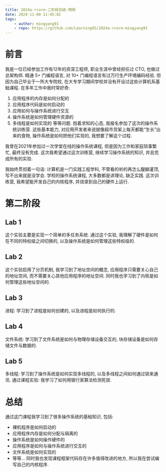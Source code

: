 ```yaml
---
title: 2024a-rcore-二阶段总结-明扬
date: 2024-11-08 11:45:02
tags:
    - author: mingyang91
    - repo: https://github.com/LearningOS/2024a-rcore-mingyang91
---
```

# 前言
我是一位已经参加工作有12年的资深工程师, 职业生涯中曾经担任过 CTO, 也做过总架构师. 精通 5+ 门编程语言, 对 10+ 门编程语言有过万行生产环境编码经验.
但因为自己毕业于一所大专院校, 在大专学习期间学校并没有开设过这些计算机系基础课程. 在多年工作中我时常好奇: 
1. 应用程序的内存是如何分配的
2. 应用程序代码是如何启动的
3. 应用如何与操作系统进行交互
4. 操作系统是如何管理硬件资源的
5. 多线程是如何实现的
等等问题.
抱着求知的心态, 我报名参加了这次的操作系统训练营. 
这些基本能力, 对应用开发者来说就像超市货架上每天都能“生长”出来的食物, 操作系统是如何把他们实现的, 我想要了解这个过程.

我曾在2021年参加过一次学堂在线的操作系统课程, 但是因为工作和家庭琐事繁忙, 最终没有完成. 这次我希望通过这次训练营, 继续学习操作系统的知识, 并且完成所有的实验.

我始终贯彻着一句话: 计算机是一门实践工程学科, 不管看的听的再怎么醍醐灌顶, 写不出来就是没学会.
学校的操作系统课程, 大多数都是讲理论, 缺乏实践. 这次训练营, 我希望能开发自己的内核程序, 并烧录到自己的硬件上运行.

# 第二阶段
## Lab 1
这个实验主要是实现一个简单的多任务系统. 通过这个实验, 我理解了硬件是如何在不同的特权级之间切换的, 以及操作系统是如何管理这些特权级的.

## Lab 2
这个实验启用了分页机制, 我学习到了地址空间的概念, 应用程序只需要关心自己的地址空间, 而不需要关心其他应用程序的地址空间. 同时我也学习到了内核是如何管理这些地址空间的.

## Lab 3
进程: 学习到了进程是如何创建的, 以及进程是如何执行的.

## Lab 4
文件系统: 学习到了文件系统是如何与物理存储设备交互的, 块存储设备是如何存储文件与数据的.

## Lab 5
多线程: 学习到了操作系统是如何实现多线程的, 以及多线程之间如何通过锁来通讯.
通过课程实验: 我学习了如何用银行家算法检测死锁.

# 总结
通过这门课程我学习到了很多操作系统的基础知识, 包括:
* 裸机程序是如何启动的
* 应用程序内存是如何分配与隔离的
* 操作系统是如何操作硬件的
* 应用程序是如何与操作系统进行交互的
* 文件系统是如何实现的
* 等等...
同时我也发现课程框架代码存在许多值得改进的地方, 所以我在尝试编写自己的内核程序.
